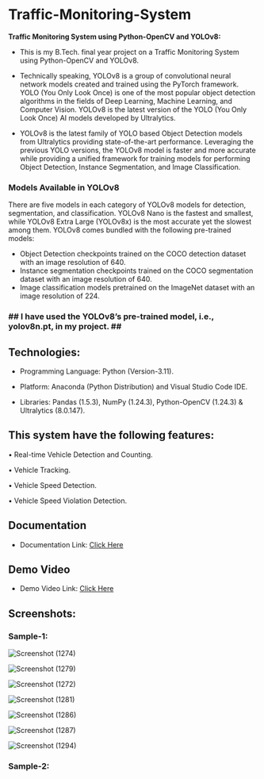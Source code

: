<h1>Traffic-Monitoring-System</h1>


<strong>Traffic Monitoring System using Python-OpenCV and YOLOv8:</strong><br>
* This is my B.Tech. final year project on a Traffic Monitoring System using Python-OpenCV and YOLOv8.

* Technically speaking, YOLOv8 is a group of convolutional neural network models created and trained using the PyTorch framework. YOLO (You Only Look Once) is one of the most popular object detection algorithms in the fields of Deep Learning, Machine Learning, and Computer Vision. YOLOv8 is the latest version of the YOLO (You Only Look Once) AI models developed by Ultralytics.

* YOLOv8 is the latest family of YOLO based Object Detection models from Ultralytics providing state-of-the-art performance.
Leveraging the previous YOLO versions, the YOLOv8 model is faster and more accurate while providing a unified framework for training models for performing Object Detection, Instance Segmentation, and
Image Classification.

<h3>Models Available in YOLOv8</h3>
There are five models in each category of YOLOv8 models for detection, segmentation, and classification. YOLOv8 Nano is the fastest and smallest, while YOLOv8 Extra Large (YOLOv8x) is the most accurate yet the slowest among them.
YOLOv8 comes bundled with the following pre-trained models:

* Object Detection checkpoints trained on the COCO detection dataset with an image resolution of 640.
* Instance segmentation checkpoints trained on the COCO segmentation dataset with an image resolution of 640.
* Image classification models pretrained on the ImageNet dataset with an image resolution of 224.

<h3> ## I have used the YOLOv8’s pre-trained model, i.e., yolov8n.pt, in my project. ## </h3>

<h2>Technologies:</h2>

*	Programming Language: Python (Version-3.11).

*	Platform: Anaconda (Python Distribution) and Visual Studio Code IDE.

* Libraries: Pandas (1.5.3), NumPy (1.24.3), Python-OpenCV (1.24.3) & Ultralytics (8.0.147).

<h2>This system have the following features:</h2>

•	Real-time Vehicle Detection and Counting.

•	Vehicle Tracking.

•	Vehicle Speed Detection.

•	Vehicle Speed Violation Detection.

<h2>Documentation</h2>

* Documentation Link: [Click Here](https://drive.google.com/drive/folders/1o_dnP3Hs1WSbIQcwozzGhLoHEcJdLK1r)

<h2>Demo Video</h2>

* Demo Video Link: [Click Here](https://drive.google.com/file/d/1P8E7tU6OgGlr631fvizgvhH2RL7MIu-U/view?usp=sharing)

<h2>Screenshots:</h2>

<h3>Sample-1:</h3>

![Screenshot (1274)](https://github.com/DebajyotiTalukder2001/Traffic-Monitoring-System/assets/136104351/75a3a321-79f5-4ed7-87c5-5b1a45470298)



![Screenshot (1279)](https://github.com/DebajyotiTalukder2001/Traffic-Monitoring-System/assets/136104351/a23485c7-1b4e-4602-9176-fd62b7423dd3)


![Screenshot (1272)](https://github.com/DebajyotiTalukder2001/Traffic-Monitoring-System/assets/136104351/2d36c456-c31f-4010-87d5-868417e2423b)



![Screenshot (1281)](https://github.com/DebajyotiTalukder2001/Traffic-Monitoring-System/assets/136104351/339bf8bf-ba55-4b2c-be69-ad33ae803ea0)


![Screenshot (1286)](https://github.com/DebajyotiTalukder2001/Traffic-Monitoring-System/assets/136104351/3ae60b16-f27d-4254-ac2d-dde17804e77b)


![Screenshot (1287)](https://github.com/DebajyotiTalukder2001/Traffic-Monitoring-System/assets/136104351/ba7bc542-5786-46ce-bc36-70fba4b8918f)



![Screenshot (1294)](https://github.com/DebajyotiTalukder2001/Traffic-Monitoring-System/assets/136104351/b1b0c0da-b1af-4582-a9d1-21c26dd3aa42)



<h3>Sample-2:</h3>




















